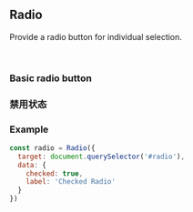 ## Radio

Provide a radio button for individual selection.

<Section class = "example">
   <H3> Basic radio button </h3>

  <div>
    <div id="radio1"></div>
    <div id="radio2"></div>
  </div>
</section>

<section class="example">
  <h3>禁用状态</h3>

  <div>
    <div id="radio3"></div>
    <div id="radio4"></div>
  </div>
</section>

### Example
```javascript
const radio = Radio({
  target: document.querySelector('#radio'),
  data: {
    checked: true,
    label: 'Checked Radio'
  }
})

```